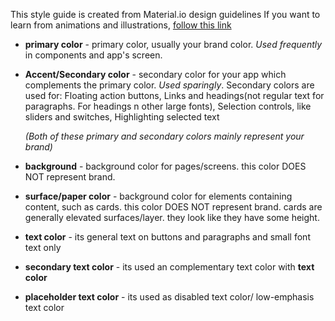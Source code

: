 This style guide is created from Material.io design guidelines
If you want to learn from animations and illustrations, [follow this link](https://material.io/design/color/the-color-system.html#color-theme-creation)

- **primary color** - primary color, usually your brand color. _Used frequently_ in components and app's screen.

- **Accent/Secondary color** - secondary color for your app which complements the primary color. _Used sparingly_.
  Secondary colors are used for: Floating action buttons, Links and headings(not regular text for paragraphs. For headings n other large fonts), Selection controls, like sliders and switches, Highlighting selected text

  _(Both of these primary and secondary colors mainly represent your brand)_

- **background** - background color for pages/screens. this color DOES NOT represent brand.
- **surface/paper color** - background color for elements containing content, such as cards. this color DOES NOT represent brand. cards are generally elevated surfaces/layer. they look like they have some height.

- **text color** - its general text on buttons and paragraphs and small font text only

- **secondary text color** - its used an complementary text color with **text color**

- **placeholder text color** - its used as disabled text color/ low-emphasis text color
